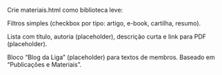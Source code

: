 Crie materiais.html como biblioteca leve:

Filtros simples (checkbox por tipo: artigo, e-book, cartilha, resumo).

Lista com título, autoria (placeholder), descrição curta e link para PDF (placeholder).

Bloco “Blog da Liga” (placeholder) para textos de membros.
Baseado em “Publicações e Materiais”.